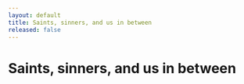 ```yaml
---
layout: default
title: Saints, sinners, and us in between
released: false
---
```


# Saints, sinners, and us in between

